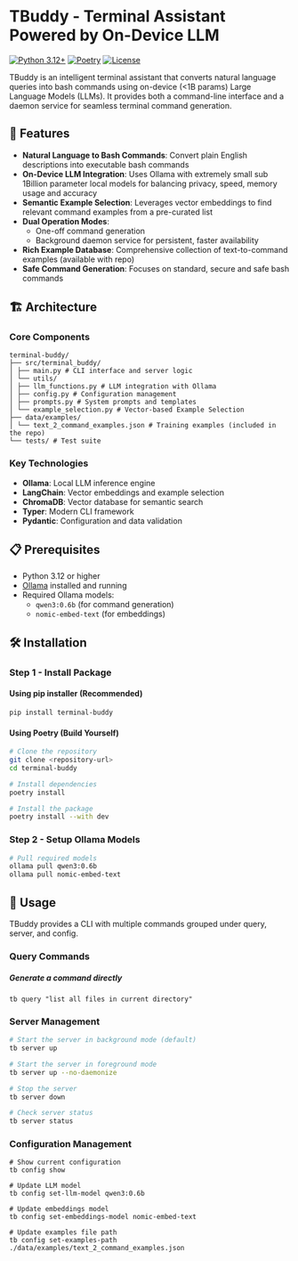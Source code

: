 # TBuddy - Terminal Assistant Powered by On-Device LLM

[![Python 3.12+](https://img.shields.io/badge/python-3.12+-blue.svg)](https://www.python.org/downloads/)
[![Poetry](https://img.shields.io/badge/poetry-managed-orange.svg)](https://python-poetry.org/)
[![License](https://img.shields.io/badge/license-GPL%20v3-blue.svg)](LICENSE)

TBuddy is an intelligent terminal assistant that converts natural language queries into bash commands using on-device (<1B params) Large Language Models (LLMs). It provides both a command-line interface and a daemon service for seamless terminal command generation.

## 🚀 Features

- **Natural Language to Bash Commands**: Convert plain English descriptions into executable bash commands
- **On-Device LLM Integration**: Uses Ollama with extremely small sub 1Billion parameter local models for balancing privacy, speed, memory usage and accuracy
- **Semantic Example Selection**: Leverages vector embeddings to find relevant command examples from a pre-curated list
- **Dual Operation Modes**: 
  - One-off command generation
  - Background daemon service for persistent, faster availability
- **Rich Example Database**: Comprehensive collection of text-to-command examples (available with repo)
- **Safe Command Generation**: Focuses on standard, secure and safe bash commands

## 🏗️ Architecture

### Core Components

```
terminal-buddy/
├── src/terminal_buddy/
│ ├── main.py # CLI interface and server logic
│ └── utils/
│ ├── llm_functions.py # LLM integration with Ollama
│ ├── config.py # Configuration management
│ ├── prompts.py # System prompts and templates
│ └── example_selection.py # Vector-based Example Selection
├── data/examples/
│ └── text_2_command_examples.json # Training examples (included in the repo)
└── tests/ # Test suite
```

### Key Technologies

- **Ollama**: Local LLM inference engine
- **LangChain**: Vector embeddings and example selection
- **ChromaDB**: Vector database for semantic search
- **Typer**: Modern CLI framework
- **Pydantic**: Configuration and data validation

## 📋 Prerequisites

- Python 3.12 or higher
- [Ollama](https://ollama.ai/) installed and running
- Required Ollama models:
  - `qwen3:0.6b` (for command generation)
  - `nomic-embed-text` (for embeddings)

## 🛠️ Installation

### Step 1 - Install Package

#### Using pip installer (Recommended)

```bash
pip install terminal-buddy
```

#### Using Poetry (Build Yourself)

```bash
# Clone the repository
git clone <repository-url>
cd terminal-buddy

# Install dependencies
poetry install

# Install the package
poetry install --with dev
```

### Step 2 - Setup Ollama Models
```bash
# Pull required models
ollama pull qwen3:0.6b
ollama pull nomic-embed-text
```

## 🚀 Usage

TBuddy provides a CLI with multiple commands grouped under query, server, and config.

### Query Commands
##### Generate a command directly

`tb query "list all files in current directory"`

### Server Management

```bash
# Start the server in background mode (default)
tb server up

# Start the server in foreground mode
tb server up --no-daemonize

# Stop the server
tb server down

# Check server status
tb server status
```
### Configuration Management
```
# Show current configuration
tb config show

# Update LLM model
tb config set-llm-model qwen3:0.6b

# Update embeddings model
tb config set-embeddings-model nomic-embed-text

# Update examples file path
tb config set-examples-path ./data/examples/text_2_command_examples.json
```